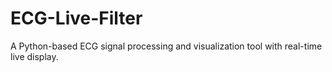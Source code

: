 # ECG-Live-Filter
A Python-based ECG signal processing and visualization tool with real-time live display.
